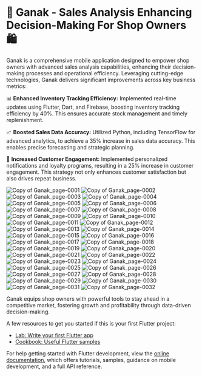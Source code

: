 # 🛒 Ganak - Sales Analysis Enhancing Decision-Making For Shop Owners 🛍️

Ganak is a comprehensive mobile application designed to empower shop owners with advanced sales analysis capabilities, enhancing their decision-making processes and operational efficiency. Leveraging cutting-edge technologies, Ganak delivers significant improvements across key business metrics:

📊 **Enhanced Inventory Tracking Efficiency:** Implemented real-time updates using Flutter, Dart, and Firebase, boosting inventory tracking efficiency by 40%. This ensures accurate stock management and timely replenishment.

📈 **Boosted Sales Data Accuracy:** Utilized Python, including TensorFlow for advanced analytics, to achieve a 35% increase in sales data accuracy. This enables precise forecasting and strategic planning.

🎯 **Increased Customer Engagement:** Implemented personalized notifications and loyalty programs, resulting in a 25% increase in customer engagement. This strategy not only enhances customer satisfaction but also drives repeat business.

![Copy of  Ganak_page-0001](https://github.com/manish4102/inventory_system/assets/91743234/faa3234d-cf7e-4723-9aec-d5f49376d47b)
![Copy of  Ganak_page-0002](https://github.com/manish4102/inventory_system/assets/91743234/e4e00499-ca45-4ffc-aa93-3c87ba2f03dd)
![Copy of  Ganak_page-0003](https://github.com/manish4102/inventory_system/assets/91743234/8ee1be91-3350-4c87-a5e4-97fd82345c02)
![Copy of  Ganak_page-0004](https://github.com/manish4102/inventory_system/assets/91743234/da3fc421-5562-4092-863d-345e831b6e26)
![Copy of  Ganak_page-0005](https://github.com/manish4102/inventory_system/assets/91743234/32b72e1f-72af-4373-8515-c9e8a1ab8f75)
![Copy of  Ganak_page-0006](https://github.com/manish4102/inventory_system/assets/91743234/5bca9505-0116-452c-a1d9-d29caf281a7b)
![Copy of  Ganak_page-0007](https://github.com/manish4102/inventory_system/assets/91743234/019bb9c7-0340-4034-9d5c-fab6de15f9eb)
![Copy of  Ganak_page-0008](https://github.com/manish4102/inventory_system/assets/91743234/924822a1-54c0-4f4e-806e-a4153e8d492d)
![Copy of  Ganak_page-0009](https://github.com/manish4102/inventory_system/assets/91743234/7a3a22e7-7bce-4737-b3d1-0e05d4f7acea)
![Copy of  Ganak_page-0010](https://github.com/manish4102/inventory_system/assets/91743234/a5e18920-9839-41fd-8488-dca8eaa02611)
![Copy of  Ganak_page-0011](https://github.com/manish4102/inventory_system/assets/91743234/dad1f9a3-f0d1-4b7f-8e6f-bb811e219d0e)
![Copy of  Ganak_page-0012](https://github.com/manish4102/inventory_system/assets/91743234/cece0c51-f36a-49de-bdb8-cf767915bf0f)
![Copy of  Ganak_page-0013](https://github.com/manish4102/inventory_system/assets/91743234/e70d87d9-1966-4be8-b18e-8bf25ba5bb32)
![Copy of  Ganak_page-0014](https://github.com/manish4102/inventory_system/assets/91743234/94f644b5-7145-4ef9-a0ee-3060e6500f61)
![Copy of  Ganak_page-0015](https://github.com/manish4102/inventory_system/assets/91743234/da33091a-abed-4000-8869-c73c908e48d0)
![Copy of  Ganak_page-0016](https://github.com/manish4102/inventory_system/assets/91743234/0cc46c03-be35-43d8-b60b-178dbf97762a)
![Copy of  Ganak_page-0017](https://github.com/manish4102/inventory_system/assets/91743234/c1d579c6-68b2-4176-937e-82654ff66ff3)
![Copy of  Ganak_page-0018](https://github.com/manish4102/inventory_system/assets/91743234/4735f803-16ff-49b8-bf72-4057825ef915)
![Copy of  Ganak_page-0019](https://github.com/manish4102/inventory_system/assets/91743234/225b9319-00bc-4a06-a866-539b82097d91)
![Copy of  Ganak_page-0020](https://github.com/manish4102/inventory_system/assets/91743234/55c9a197-14a0-4048-aaeb-e8b83e73bf57)
![Copy of  Ganak_page-0021](https://github.com/manish4102/inventory_system/assets/91743234/ec1b77d5-c067-4703-9b43-aab3515f8a4f)
![Copy of  Ganak_page-0022](https://github.com/manish4102/inventory_system/assets/91743234/affd896a-1227-4611-8927-53ebfe698345)
![Copy of  Ganak_page-0023](https://github.com/manish4102/inventory_system/assets/91743234/dfe9bd50-02cd-45e7-ad6b-2f40d6a22cac)
![Copy of  Ganak_page-0024](https://github.com/manish4102/inventory_system/assets/91743234/77b62c97-262a-41ec-8161-425afc2908af)
![Copy of  Ganak_page-0025](https://github.com/manish4102/inventory_system/assets/91743234/3de00bfc-1276-406f-af59-7e79c4e67c4d)
![Copy of  Ganak_page-0026](https://github.com/manish4102/inventory_system/assets/91743234/c755260f-b8dc-450e-b0be-25e91b452def)
![Copy of  Ganak_page-0027](https://github.com/manish4102/inventory_system/assets/91743234/b2e312f0-88a0-47e9-b3e0-7680e57dadce)
![Copy of  Ganak_page-0028](https://github.com/manish4102/inventory_system/assets/91743234/2ac66204-ca80-4337-8a4b-6118df2c3bdd)
![Copy of  Ganak_page-0029](https://github.com/manish4102/inventory_system/assets/91743234/963013e0-331c-4034-9b73-20aac2b2faf3)
![Copy of  Ganak_page-0030](https://github.com/manish4102/inventory_system/assets/91743234/7fcda373-f740-4def-9914-9fe5c1a7a779)
![Copy of  Ganak_page-0031](https://github.com/manish4102/inventory_system/assets/91743234/d79727be-79d8-46bd-94ed-ca10e5379f99)
![Copy of  Ganak_page-0032](https://github.com/manish4102/inventory_system/assets/91743234/40833ef3-844f-4418-a48c-4f8ef5cf78d5)


Ganak equips shop owners with powerful tools to stay ahead in a competitive market, fostering growth and profitability through data-driven decision-making.


A few resources to get you started if this is your first Flutter project:

- [Lab: Write your first Flutter app](https://docs.flutter.dev/get-started/codelab)
- [Cookbook: Useful Flutter samples](https://docs.flutter.dev/cookbook)

For help getting started with Flutter development, view the
[online documentation](https://docs.flutter.dev/), which offers tutorials,
samples, guidance on mobile development, and a full API reference.


